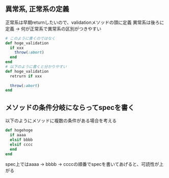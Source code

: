 ## 異常系, 正常系の定義
正常系は早期returnしたいので、validationメソッドの頭に定義
異常系は後ろに定義
-> 何が正常系で異常系の区別がつきやすい

```rb
# このように書くのではなく
def hoge_validation
  if xxx
    throw(:abort)
  end
end
# 以下のように書くと分かりやすい
def hoge_validation
  retrurn if xxx
  
  throw(:abort)
end
```

## メソッドの条件分岐にならってspecを書く
以下のようにメソッドに複数の条件がある場合を考える
```rb
def hogehoge
  if aaaa
  elsif bbbb
  elsif cccc
  end
end
```
spec上ではaaaa -> bbbb -> ccccの順番でspecを書いてあげると、可読性が上がる
